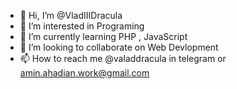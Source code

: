 - 👋 Hi, I’m @VladIIIDracula
- 👀 I’m interested in Programing
- 🌱 I’m currently learning PHP , JavaScript 
- 💞️ I’m looking to collaborate on Web Devlopment
- 📫 How to reach me @valaddracula in telegram or amin.ahadian.work@gmail.com

<!---
VladIIIDracula/VladIIIDracula is a ✨ special ✨ repository because its `README.md` (this file) appears on your GitHub profile.
You can click the Preview link to take a look at your changes.
--->
